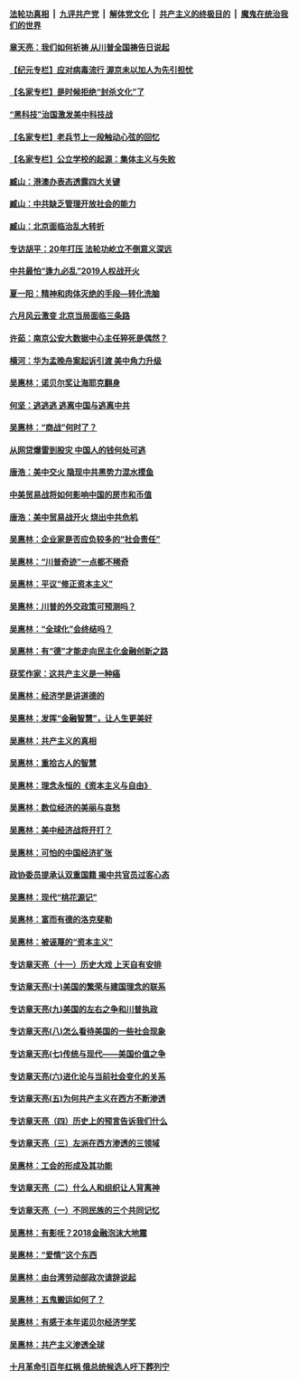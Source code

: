 

####  [法轮功真相](../../../../basic/blob/master/README.md?t=07021802) &nbsp;|&nbsp; [九评共产党](../../../../9ping.md/blob/master/README.md?t=07021802) &nbsp;|&nbsp; [解体党文化](../../../../jtdwh.md/blob/master/README.md?t=07021802)  &nbsp;|&nbsp; [共产主义的终极目的](../../../../gczydzjmd.md/blob/master/README.md?t=07021802) &nbsp;|&nbsp; [魔鬼在统治我们的世界](../../../../mgztzwmdsj.md/blob/master/README.md?t=07021802) 

#### [章天亮：我们如何祈祷 从川普全国祷告日说起](../pages/nsc423/n11944627.md?t=07021802) 

#### [【纪元专栏】应对病毒流行 渥京未以加人为先引担忧](../pages/nsc423/n11875714.md?t=07021802) 

#### [【名家专栏】是时候拒绝“封杀文化”了](../pages/nsc423/n11814093.md?t=07021802) 

#### [“黑科技”治国激发美中科技战](../pages/nsc423/n11638056.md?t=07021802) 

#### [【名家专栏】老兵节上一段触动心弦的回忆](../pages/nsc423/n11646016.md?t=07021802) 

#### [【名家专栏】公立学校的起源：集体主义与失败](../pages/nsc423/n11601833.md?t=07021802) 

#### [臧山：港澳办表态透露四大关键](../pages/nsc423/n11421628.md?t=07021802) 

#### [臧山：中共缺乏管理开放社会的能力](../pages/nsc423/n11407457.md?t=07021802) 

#### [臧山：北京面临治乱大转折](../pages/nsc423/n11406895.md?t=07021802) 

#### [专访胡平：20年打压 法轮功屹立不倒意义深远](../pages/nsc423/n11398800.md?t=07021802) 

#### [中共最怕“逢九必乱”2019人权战开火](../pages/nsc423/n11385248.md?t=07021802) 

#### [夏一阳：精神和肉体灭绝的手段—转化洗脑](../pages/nsc423/n11368250.md?t=07021802) 

#### [六月风云激变 北京当局面临三条路](../pages/nsc423/n11313668.md?t=07021802) 

#### [许茹：南京公安大数据中心主任猝死是偶然？](../pages/nsc423/n11064744.md?t=07021802) 

#### [横河：华为孟晚舟案起诉引渡 美中角力升级](../pages/nsc423/n11027230.md?t=07021802) 

#### [吴惠林：诺贝尔奖让海耶克翻身](../pages/nsc423/n10890049.md?t=07021802) 

#### [何坚：逃逃逃 逃离中国与逃离中共](../pages/nsc423/n10592891.md?t=07021802) 

#### [吴惠林：“商战”何时了？](../pages/nsc423/n10573558.md?t=07021802) 

#### [从网贷爆雷到股灾 中国人的钱何处可逃](../pages/nsc423/n10572800.md?t=07021802) 

#### [唐浩：美中交火 隐现中共黑势力混水摸鱼](../pages/nsc423/n10544040.md?t=07021802) 

#### [中美贸易战将如何影响中国的房市和币值](../pages/nsc423/n10543697.md?t=07021802) 

#### [唐浩：美中贸易战开火 烧出中共危机](../pages/nsc423/n10540126.md?t=07021802) 

#### [吴惠林：企业家是否应负较多的“社会责任”](../pages/nsc423/n10535022.md?t=07021802) 

#### [吴惠林：“川普奇迹”一点都不稀奇](../pages/nsc423/n10512808.md?t=07021802) 

#### [吴惠林：平议“修正资本主义”](../pages/nsc423/n10495724.md?t=07021802) 

#### [吴惠林：川普的外交政策可预测吗？](../pages/nsc423/n10462387.md?t=07021802) 

#### [吴惠林：“全球化”会终结吗？](../pages/nsc423/n10452838.md?t=07021802) 

#### [吴惠林：有“德”才能走向民主化金融创新之路](../pages/nsc423/n10432292.md?t=07021802) 

#### [获奖作家：这共产主义是一种癌](../pages/nsc423/n10431541.md?t=07021802) 

#### [吴惠林：经济学是讲道德的](../pages/nsc423/n10398014.md?t=07021802) 

#### [吴惠林：发挥“金融智慧”，让人生更美好](../pages/nsc423/n10375019.md?t=07021802) 

#### [吴惠林：共产主义的真相](../pages/nsc423/n10351394.md?t=07021802) 

#### [吴惠林：重拾古人的智慧](../pages/nsc423/n10337691.md?t=07021802) 

#### [吴惠林：理念永恒的《资本主义与自由》](../pages/nsc423/n10316274.md?t=07021802) 

#### [吴惠林：数位经济的美丽与哀愁](../pages/nsc423/n10292946.md?t=07021802) 

#### [吴惠林：美中经济战将开打？](../pages/nsc423/n10258825.md?t=07021802) 

#### [吴惠林：可怕的中国经济扩张](../pages/nsc423/n10219147.md?t=07021802) 

#### [政协委员提承认双重国籍 揭中共官员过客心态](../pages/nsc423/n10208809.md?t=07021802) 

#### [吴惠林：现代“桃花源记”](../pages/nsc423/n10185234.md?t=07021802) 

#### [吴惠林：富而有德的洛克斐勒](../pages/nsc423/n10142264.md?t=07021802) 

#### [吴惠林：被诬蔑的“资本主义”](../pages/nsc423/n10124816.md?t=07021802) 

#### [专访章天亮（十一）历史大戏 上天自有安排](../pages/nsc423/n10094905.md?t=07021802) 

#### [专访章天亮(十)美国的繁荣与建国理念的联系](../pages/nsc423/n10094899.md?t=07021802) 

#### [专访章天亮(九)美国的左右之争和川普执政](../pages/nsc423/n10094889.md?t=07021802) 

#### [专访章天亮(八)怎么看待美国的一些社会现象](../pages/nsc423/n10094857.md?t=07021802) 

#### [专访章天亮(七)传统与现代——美国价值之争](../pages/nsc423/n10093140.md?t=07021802) 

#### [专访章天亮(六)进化论与当前社会变化的关系](../pages/nsc423/n10092036.md?t=07021802) 

#### [专访章天亮(五)为何共产主义在西方不断渗透](../pages/nsc423/n10083620.md?t=07021802) 

#### [专访章天亮（四）历史上的预言告诉我们什么](../pages/nsc423/n10083606.md?t=07021802) 

#### [专访章天亮（三）左派在西方渗透的三领域](../pages/nsc423/n10081115.md?t=07021802) 

#### [吴惠林：工会的形成及其功能](../pages/nsc423/n10080633.md?t=07021802) 

#### [专访章天亮（二）什么人和组织让人背离神](../pages/nsc423/n10076637.md?t=07021802) 

#### [专访章天亮（一）不同民族的三个共同记忆](../pages/nsc423/n10074188.md?t=07021802) 

#### [吴惠林：有影呒？2018金融泡沫大地震](../pages/nsc423/n10040534.md?t=07021802) 

#### [吴惠林：“爱情”这个东西](../pages/nsc423/n10019423.md?t=07021802) 

#### [吴惠林：由台湾劳动部政次请辞说起](../pages/nsc423/n9979679.md?t=07021802) 

#### [吴惠林：五鬼搬运如何了？](../pages/nsc423/n9925338.md?t=07021802) 

#### [吴惠林：有感于本年诺贝尔经济学奖](../pages/nsc423/n9871883.md?t=07021802) 

#### [吴惠林：共产主义渗透全球](../pages/nsc423/n9812748.md?t=07021802) 

#### [十月革命引百年红祸 俄总统候选人吁下葬列宁](../pages/nsc423/n9810182.md?t=07021802) 

